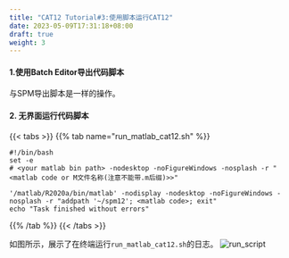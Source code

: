 ```yaml
---
title: "CAT12 Tutorial#3:使用脚本运行CAT12"
date: 2023-05-09T17:31:18+08:00
draft: true
weight: 3
---
```


#### 1.使用Batch Editor导出代码脚本
与SPM导出脚本是一样的操作。

#### 2. 无界面运行代码脚本
{{< tabs >}}
{{% tab name="run_matlab_cat12.sh" %}}
```
#!/bin/bash
set -e
# <your matlab bin path> -nodesktop -noFigureWindows -nosplash -r "<matlab code or M文件名称(注意不能带.m后缀)>>"

'/matlab/R2020a/bin/matlab' -nodisplay -nodesktop -noFigureWindows -nosplash -r "addpath '~/spm12'; <matlab code>; exit"
echo "Task finished without errors"
```

{{% /tab %}}
{{< /tabs >}}

如图所示，展示了在终端运行`run_matlab_cat12.sh`的日志。
![run_script](/cat12/images/4.run_script.png)